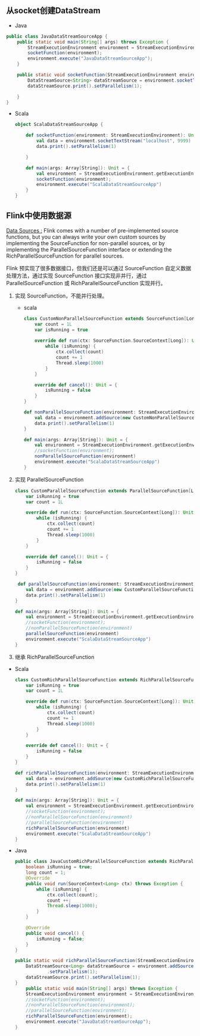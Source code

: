 ## 从socket创建DataStream

- Java

```java
public class JavaDataStreamSourceApp {
    public static void main(String[] args) throws Exception {
        StreamExecutionEnvironment environment = StreamExecutionEnvironment.getExecutionEnvironment();
        socketFunction(environment);
        environment.execute("JavaDataStreamSourceApp");
    }

    public static void socketFunction(StreamExecutionEnvironment environment) {
        DataStreamSource<String> dataStreamSource = environment.socketTextStream("localhost", 9999);
        dataStreamSource.print().setParallelism(1);

    }
}
```

- Scala

    ```scala
    object ScalaDataStreamSourceApp {

        def socketFunction(environment: StreamExecutionEnvironment): Unit = {
            val data = environment.socketTextStream("localhost", 9999)
            data.print().setParallelism(1)

        }

        def main(args: Array[String]): Unit = {
            val environment = StreamExecutionEnvironment.getExecutionEnvironment
            socketFunction(environment);
            environment.execute("ScalaDataStreamSourceApp")
        }
    }
    ```

## Flink中使用数据源

[Data Sources :](https://ci.apache.org/projects/flink/flink-docs-release-1.8/dev/datastream_api.html#data-sources)
Flink comes with a number of pre-implemented source functions, but you can always write your own custom sources by implementing the SourceFunction for non-parallel sources, or by implementing the ParallelSourceFunction interface or extending the RichParallelSourceFunction for parallel sources.

Flink 预实现了很多数据接口，但我们还是可以通过 SourceFunction 自定义数据处理方法，通过实现 SourceFunction 接口实现非并行，通过 ParallelSourceFunction 或 RichParallelSourceFunction 实现并行。

1. 实现 SourceFunction，不能并行处理。

    - scala

        ```scala
        class CustomNonParallelSourceFunction extends SourceFunction[Long] {
            var count = 1L
            var isRunning = true
            
            override def run(ctx: SourceFunction.SourceContext[Long]): Unit = {
                while (isRunning) {
                    ctx.collect(count)
                    count += 1
                    Thread.sleep(1000)
                }
            }

            override def cancel(): Unit = {
                isRunning = false
            }
        }
        ```

        ```scala
        def nonParallelSourceFunction(environment: StreamExecutionEnvironment): Unit = {
            val data = environment.addSource(new CustomNonParallelSourceFunction).setParallelism(2)
            data.print().setParallelism(1)
        }

        def main(args: Array[String]): Unit = {
            val environment = StreamExecutionEnvironment.getExecutionEnvironment
            //socketFunction(environment);
            nonParallelSourceFunction(environment)
            environment.execute("ScalaDataStreamSourceApp")
        }
        ```



2. 实现 ParallelSourceFunction

    ```scala
    class CustomParallelSourceFunction extends ParallelSourceFunction[Long] {
        var isRunning = true
        var count = 1L

        override def run(ctx: SourceFunction.SourceContext[Long]): Unit = {
            while (isRunning) {
                ctx.collect(count)
                count += 1
                Thread.sleep(1000)
            }
        }

        override def cancel(): Unit = {
            isRunning = false
        }
    }
    ```

    ```scala
     def parallelSourceFunction(environment: StreamExecutionEnvironment): Unit = {
        val data = environment.addSource(new CustomParallelSourceFunction).setParallelism(2)
        data.print().setParallelism(1)
    }

    def main(args: Array[String]): Unit = {
        val environment = StreamExecutionEnvironment.getExecutionEnvironment
        //socketFunction(environment);
        //nonParallelSourceFunction(environment)
        parallelSourceFunction(environment)
        environment.execute("ScalaDataStreamSourceApp")
    }
    ```

3. 继承 RichParallelSourceFunction 

- Scala

    ```scala
    class CustomRichParallelSourceFunction extends RichParallelSourceFunction[Long]  {
        var isRunning = true
        var count = 1L

        override def run(ctx: SourceFunction.SourceContext[Long]): Unit = {
            while (isRunning) {
                ctx.collect(count)
                count += 1
                Thread.sleep(1000)
            }
        }

        override def cancel(): Unit = {
            isRunning = false
        }
    }
    ```

    ```scala
    def richParallelSourceFunction(environment: StreamExecutionEnvironment) = {
        val data = environment.addSource(new CustomRichParallelSourceFunction).setParallelism(2)
        data.print().setParallelism(1)
    }

    def main(args: Array[String]): Unit = {
        val environment = StreamExecutionEnvironment.getExecutionEnvironment
        //socketFunction(environment);
        //nonParallelSourceFunction(environment)
        //parallelSourceFunction(environment)
        richParallelSourceFunction(environment)
        environment.execute("ScalaDataStreamSourceApp")
    }
    ```

- Java

    ```java
    public class JavaCustomRichParallelSourceFunction extends RichParallelSourceFunction<Long> {
        boolean isRunning = true;
        long count = 1;
        @Override
        public void run(SourceContext<Long> ctx) throws Exception {
            while (isRunning) {
                ctx.collect(count);
                count ++;
                Thread.sleep(1000);
            }
        }

        @Override
        public void cancel() {
            isRunning = false;
        }
    }
    ```

    ```java
    public static void richParallelSourceFunction(StreamExecutionEnvironment environment) {
        DataStreamSource<Long> dataStreamSource = environment.addSource(new JavaCustomRichParallelSourceFunction())
                .setParallelism(1);
        dataStreamSource.print().setParallelism(1);
    }
        public static void main(String[] args) throws Exception {
        StreamExecutionEnvironment environment = StreamExecutionEnvironment.getExecutionEnvironment();
        //socketFunction(environment);
        //nonParallelSourceFunction(environment);
        //parallelSourceFunction(environment);
        richParallelSourceFunction(environment);
        environment.execute("JavaDataStreamSourceApp");
    }
    ```